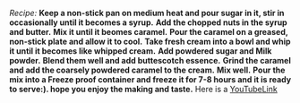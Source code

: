 *Recipe:*
**Keep a non-stick pan on medium heat and pour sugar in it, stir in occasionally until it becomes a syrup.**
**Add the chopped nuts in the syrup and butter.**
**Mix it until it beomes caramel.**
**Pour the caramel on a greased, non-stick plate and allow it to cool.**
**Take fresh cream into a bowl and whip it until it becomes like whipped cream.**
**Add powdered sugar and Milk powder.**
**Blend them well and add buttescotch essence.**
**Grind the caramel and add the coarsely powdered caramel to the cream.**
**Mix well.**
**Pour the mix into a Freeze proof container and freeze it for 7-8 hours and it is ready to serve:). hope you enjoy the making and taste.**
Here is a [YouTubeLink](https://www.youtube.com/watch?v=37ZC2edidm4&t=6s)
